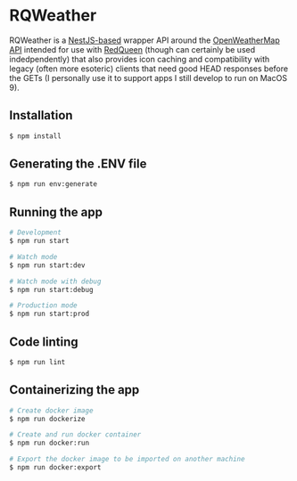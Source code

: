 # RQWeather

RQWeather is a [NestJS-based](https://nestjs.com/) wrapper API around the [OpenWeatherMap API](https://openweathermap.org/api) intended for use with [RedQueen](https://github.com/cyrusbuilt/RedQueen) (though can certainly be used indedpendently) that also provides icon caching and compatibility with legacy (often more esoteric) clients that need good HEAD responses before the GETs (I personally use it to support apps I still develop to run on MacOS 9).

## Installation

```bash
$ npm install
```

## Generating the .ENV file

```bash
$ npm run env:generate
```

## Running the app

```bash
# Development
$ npm run start

# Watch mode
$ npm run start:dev

# Watch mode with debug
$ npm run start:debug

# Production mode
$ npm run start:prod
```

## Code linting

```bash
$ npm run lint
```

## Containerizing the app

```bash
# Create docker image
$ npm run dockerize

# Create and run docker container
$ npm run docker:run

# Export the docker image to be imported on another machine
$ npm run docker:export
```